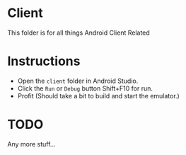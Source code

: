 # Client

This folder is for all things Android Client Related

# Instructions

- Open the `client` folder in Android Studio.
- Click the `Run` or `Debug` button Shift+F10 for run.
- Profit (Should take a bit to build and start the emulator.)

# TODO

Any more stuff...